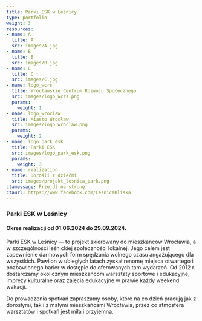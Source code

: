 ```yaml
---
title: Parki ESK w Leśnicy
type: portfolio
weight: 3
resources:
- name: A
  title: A
  src: images/A.jpg
- name: B
  title: B
  src: images/B.jpg
- name: C
  title: C
  src: images/C.jpg
- name: logo_wcrs
  title: Wrocławskie Centrum Rozwoju Społecznego
  src: images/logo_wcrs.png
  params:
    weight: 1
- name: logo_wroclaw
  title: Miasto Wrocław
  src: images/logo_wroclaw.png
  params:
    weight: 2
- name: logo_park_esk
  title: Parki ESK
  src: images/logo_park_esk.png
  params:
    weight: 3
- name: realization
  title: Dorośli z dziećmi
  src: images/projekt_lesnica_park.png
ctamessage: Przejdź na stronę
ctaurl: https://www.facebook.com/LesnicaBliska
---
```


### Parki ESK w Leśnicy

#### Okres realizacji od 01.06.2024 do 29.09.2024.

Parki ESK w Leśnicy — to projekt skierowany do mieszkańców Wrocławia, a w szczególności leśnickiej społeczności lokalnej.
Jego celem jest zapewnienie darmowych form spędzania wolnego czasu angażującego dla wszystkich. Pawilon w ubiegłych latach zyskał renomę miejsca otwartego i pozbawionego barier w dostępie do oferowanych tam wydarzeń. Od 2012 r. dostarczamy okolicznym mieszkańcom warsztaty sportowe i edukacyjne, imprezy kulturalne oraz zajęcia edukacyjne w prawie każdy weekend wakacji.

Do prowadzenia spotkań zapraszamy osoby, które na co dzień pracują jak z dorosłymi, tak i z małymi mieszkańcami Wrocławia, przez co atmosfera warsztatów i spotkań jest miła i przyjemna. 
